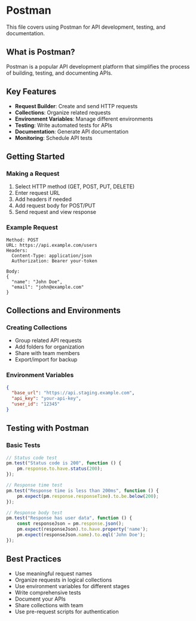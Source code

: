# Postman

This file covers using Postman for API development, testing, and documentation.

## What is Postman?

Postman is a popular API development platform that simplifies the process of building, testing, and documenting APIs.

## Key Features

- **Request Builder**: Create and send HTTP requests
- **Collections**: Organize related requests
- **Environment Variables**: Manage different environments
- **Testing**: Write automated tests for APIs
- **Documentation**: Generate API documentation
- **Monitoring**: Schedule API tests

## Getting Started

### Making a Request
1. Select HTTP method (GET, POST, PUT, DELETE)
2. Enter request URL
3. Add headers if needed
4. Add request body for POST/PUT
5. Send request and view response

### Example Request
```
Method: POST
URL: https://api.example.com/users
Headers:
  Content-Type: application/json
  Authorization: Bearer your-token

Body:
{
  "name": "John Doe",
  "email": "john@example.com"
}
```

## Collections and Environments

### Creating Collections
- Group related API requests
- Add folders for organization
- Share with team members
- Export/import for backup

### Environment Variables
```json
{
  "base_url": "https://api.staging.example.com",
  "api_key": "your-api-key",
  "user_id": "12345"
}
```

## Testing with Postman

### Basic Tests
```javascript
// Status code test
pm.test("Status code is 200", function () {
    pm.response.to.have.status(200);
});

// Response time test
pm.test("Response time is less than 200ms", function () {
    pm.expect(pm.response.responseTime).to.be.below(200);
});

// Response body test
pm.test("Response has user data", function () {
    const responseJson = pm.response.json();
    pm.expect(responseJson).to.have.property('name');
    pm.expect(responseJson.name).to.eql('John Doe');
});
```

## Best Practices

- Use meaningful request names
- Organize requests in logical collections
- Use environment variables for different stages
- Write comprehensive tests
- Document your APIs
- Share collections with team
- Use pre-request scripts for authentication